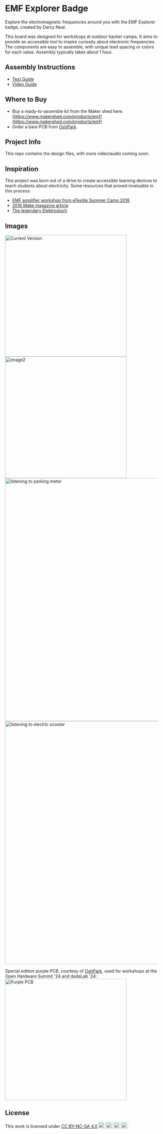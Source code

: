 # EMF Explorer Badge

Explore the electromagnetic frequencies around you with the EMF Explorer badge, created by Darcy Neal.

This board was designed for workshops at outdoor hacker camps. It aims to provide an accessible tool to inspire curiosity about electronic frequencies. The components are easy to assemble, with unique lead spacing or colors for each value. Assembly typically takes about 1 hour. 

## Assembly Instructions
- [Text Guide](https://bit.ly/emf-assembly-guide)
- [Video Guide](https://www.youtube.com/watch?v=RpOQVFWgqNM)

## Where to Buy
- Buy a ready-to-assemble kit from the Maker shed here: [https://www.makershed.com/products/emf](https://www.makershed.com/products/emf)
- Order a bare PCB from [OshPark](https://oshpark.com/shared_projects/bRVDS1Pq).

## Project Info
This repo contains the design files, with more video/audio coming soon. 

## Inspiration
This project was born out of a drive to create accessible learning devices to teach students about electricity.  Some resources that proved invaluable in this process:
- [EMF amplifier workshop from eTextile Summer Camp 2016](https://etextile-summercamp.org/2016/emf/)
- [2016 Make magazine article](https://makezine.com/projects/weekend-project-sample-weird-sounds-electromagnetic-fields)
- [The legendary Elektrosluch](https://github.com/LOM-instruments/Elektrosluch-3/tree/master/hardware)


## Images

<img src="https://github.com/user-attachments/assets/97c9f705-4057-4e2b-ac2d-8a63c415718c" alt="Current Version" width="400"/>

<img src="https://github.com/user-attachments/assets/fa920b69-1fcc-4b35-abb2-a3b843da4749" alt="image2" width="400"/>

<img src="https://github.com/user-attachments/assets/4a4d4a6f-3a35-47c5-bdd7-2e5554a2b9ac" alt="listening to parking meter" width="800"/>

<img src="https://github.com/user-attachments/assets/7cbd90fb-3111-438b-8fc3-2ec3129f832d" alt="listening to electric scooter" width= "800"/>  


 
Special edition purple PCB, courtesy of [OshPark](https://oshpark.com), used for workshops at the Open Hardware Summit '24 and dadaLab '24: 
<img src="https://github.com/Drc3p0/EMF-Explorer-Badge/assets/5934416/30ba6286-c251-4429-aaae-bb157a99cee2" alt="Purple PCB" width="400"/>


## License

 <p xmlns:cc="http://creativecommons.org/ns#" >This work is licensed under <a href="https://creativecommons.org/licenses/by-nc-sa/4.0/?ref=chooser-v1" target="_blank" rel="license noopener noreferrer" style="display:inline-block;">CC BY-NC-SA 4.0<img style="height:22px!important;margin-left:3px;vertical-align:text-bottom;" src="https://mirrors.creativecommons.org/presskit/icons/cc.svg?ref=chooser-v1" alt=""><img style="height:22px!important;margin-left:3px;vertical-align:text-bottom;" src="https://mirrors.creativecommons.org/presskit/icons/by.svg?ref=chooser-v1" alt=""><img style="height:22px!important;margin-left:3px;vertical-align:text-bottom;" src="https://mirrors.creativecommons.org/presskit/icons/nc.svg?ref=chooser-v1" alt=""><img style="height:22px!important;margin-left:3px;vertical-align:text-bottom;" src="https://mirrors.creativecommons.org/presskit/icons/sa.svg?ref=chooser-v1" alt=""></a></p> 
